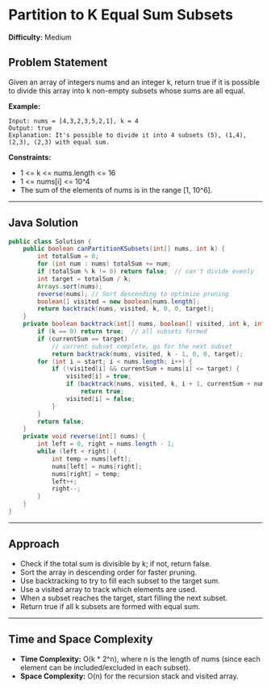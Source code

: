 # Partition to K Equal Sum Subsets

**Difficulty:** Medium

## Problem Statement
Given an array of integers nums and an integer k, return true if it is possible to divide this array into k non-empty subsets whose sums are all equal.

**Example:**
```
Input: nums = [4,3,2,3,5,2,1], k = 4
Output: true
Explanation: It's possible to divide it into 4 subsets (5), (1,4), (2,3), (2,3) with equal sum.
```

**Constraints:**
- 1 <= k <= nums.length <= 16
- 1 <= nums[i] <= 10^4
- The sum of the elements of nums is in the range [1, 10^6].

---

## Java Solution
```java
public class Solution {
	public boolean canPartitionKSubsets(int[] nums, int k) {
		int totalSum = 0;
		for (int num : nums) totalSum += num;
		if (totalSum % k != 0) return false;  // can't divide evenly
		int target = totalSum / k;
		Arrays.sort(nums);
		reverse(nums); // Sort descending to optimize pruning
		boolean[] visited = new boolean[nums.length];
		return backtrack(nums, visited, k, 0, 0, target);
	}
	private boolean backtrack(int[] nums, boolean[] visited, int k, int start, int currentSum, int target) {
		if (k == 0) return true;  // all subsets formed
		if (currentSum == target)
			// current subset complete, go for the next subset
			return backtrack(nums, visited, k - 1, 0, 0, target);
		for (int i = start; i < nums.length; i++) {
			if (!visited[i] && currentSum + nums[i] <= target) {
				visited[i] = true;
				if (backtrack(nums, visited, k, i + 1, currentSum + nums[i], target))
					return true;
				visited[i] = false;
			}
		}
		return false;
	}
	private void reverse(int[] nums) {
		int left = 0, right = nums.length - 1;
		while (left < right) {
			int temp = nums[left];
			nums[left] = nums[right];
			nums[right] = temp;
			left++;
			right--;
		}
	}
}
```

---

## Approach
- Check if the total sum is divisible by k; if not, return false.
- Sort the array in descending order for faster pruning.
- Use backtracking to try to fill each subset to the target sum.
- Use a visited array to track which elements are used.
- When a subset reaches the target, start filling the next subset.
- Return true if all k subsets are formed with equal sum.

---

## Time and Space Complexity
- **Time Complexity:** O(k * 2^n), where n is the length of nums (since each element can be included/excluded in each subset).
- **Space Complexity:** O(n) for the recursion stack and visited array.
